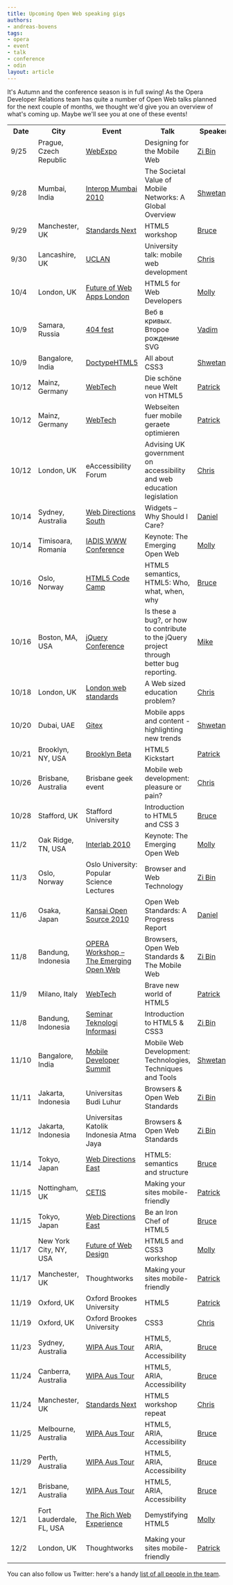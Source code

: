 ```yaml
---
title: Upcoming Open Web speaking gigs
authors:
- andreas-bovens
tags:
- opera
- event
- talk
- conference
- odin
layout: article
---
```

<p>It&#39;s Autumn and the conference season is in full swing! As the Opera Developer Relations team has quite a number of Open Web talks planned for the next couple of months, we thought we&#39;d give you an overview of what&#39;s coming up. Maybe we&#39;ll see you at one of these events!</p>
<table id="events">
  <tr>
    <th>Date</th>
    <th>City</th>
    <th>Event</th>
    <th>Talk</th>
    <th>Speaker</th>
  </tr>

  <tr>
    <td>9/25</td>
    <td>Prague, Czech Republic</td>
    <td><a href="http://webexpo.net/talk/designing-for-the-mobile-web">WebExpo</a></td>
    <td>Designing for the Mobile Web</td>
    <td><a href="http://twitter.com/zibin/">Zi Bin</a></td>
  </tr>

  <tr>
    <td>9/28</td>
    <td>Mumbai, India</td>
    <td><a href="http://www.interop.in">Interop Mumbai 2010</a></td>
    <td>The Societal Value of Mobile Networks: A Global Overview</td>
    <td><a href="http://twitter.com/shwetank/">Shwetank</a></td>
  </tr>

  <tr>
    <td>9/29</td>
    <td>Manchester, UK</td>
    <td><a href="http://standards-next.org">Standards Next</a></td>
    <td>HTML5 workshop</td>
    <td><a href="http://twitter.com/brucel/">Bruce</a></td>
  </tr>

  <tr>
    <td>9/30</td>
    <td>Lancashire, UK</td>
    <td><a href="http://www.uclan.ac.uk">UCLAN</a></td>
    <td>University talk: mobile web development</td>
    <td><a href="http://twitter.com/chrisdavidmills/">Chris</a></td>
  </tr>

  <tr>
    <td>10/4</td>
    <td>London, UK</td>
    <td><a href="http://futureofwebapps.com/london-2010/schedule">Future of Web Apps London</a></td>
    <td>HTML5 for Web Developers</td>
    <td><a href="http://twitter.com/mollydotcom/">Molly</a></td>
  </tr>

  <tr>
    <td>10/9</td>
    <td>Samara, Russia</td>
    <td><a href="http://2010.404fest.ru/themes/report-101">404 fest</a></td>
    <td>Веб в кривых. Второе рождение SVG</td>
    <td><a href="http://twitter.com/pepelsbey/">Vadim</a></td>
  </tr>

  <tr>
    <td>10/9</td>
    <td>Bangalore, India</td>
    <td><a href="http://www.doctypehtml5.in">DoctypeHTML5</a></td>
    <td>All about CSS3</td>
    <td><a href="http://twitter.com/shwetank/">Shwetank</a></td>
  </tr>

  <tr>
    <td>10/12</td>
    <td>Mainz, Germany</td>
    <td><a href="http://webtechcon.de/2010/sessions">WebTech</a></td>
    <td>Die schöne neue Welt von HTML5</td>
    <td><a href="http://twitter.com/patrick_h_lauke/">Patrick</a></td>
  </tr>

  <tr>
    <td>10/12</td>
    <td>Mainz, Germany</td>
    <td><a href="http://webtechcon.de/2010/sessions">WebTech</a></td>
    <td>Webseiten fuer mobile geraete optimieren</td>
    <td><a href="http://twitter.com/patrick_h_lauke/">Patrick</a></td>
  </tr>

  <tr>
    <td>10/12</td>
    <td>London, UK</td>
    <td>eAccessibility Forum</td>
    <td>Advising UK government on accessibility and web education legislation</td>
    <td><a href="http://twitter.com/chrisdavidmills/">Chris</a></td>
  </tr>

  <tr>
    <td>10/14</td>
    <td>Sydney, Australia</td>
    <td><a href="http://south10.webdirections.org/program/w3c">Web Directions South</a></td>
    <td>Widgets – Why Should I Care?</td>
    <td><a href="http://twitter.com/ourmaninjapan/">Daniel</a></td>
  </tr>

  <tr>
    <td>10/14</td>
    <td>Timisoara, Romania</td>
    <td><a href="http://www.internet-conf.org">IADIS WWW Conference</a></td>
    <td>Keynote: The Emerging Open Web</td>
    <td><a href="http://twitter.com/mollydotcom/">Molly</a></td>
  </tr>
  <tr>
    <td>10/16</td>
    <td>Oslo, Norway</td>
    <td><a href="http://wiki.cantara.no/display/PE/HTML+5+Code+Camp">HTML5 Code Camp</a></td>
    <td>HTML5 semantics, HTML5: Who, what, when, why</td>
    <td><a href="http://twitter.com/brucel/">Bruce</a></td>
  </tr>
  <tr>
    <td>10/16</td>
    <td>Boston, MA, USA</td>
    <td><a href="http://events.jquery.org/2010/boston/schedule">jQuery Conference</a></td>
    <td>Is these a bug?, or how to contribute to the jQuery project through better bug reporting.</td>
    <td><a href="http://twitter.com/miketaylr/">Mike</a></td>
  </tr>

  <tr>
    <td>10/18</td>
    <td>London, UK</td>
    <td><a href="http://www.londonwebstandards.org">London web standards</a></td>
    <td>A Web sized education problem?</td>
    <td><a href="http://twitter.com/chrisdavidmills/">Chris</a></td>
  </tr>

  <tr>
    <td>10/20</td>
    <td>Dubai, UAE</td>
    <td><a href="http://www.gitex.com">Gitex</a></td>
    <td>Mobile apps and content - highlighting new trends</td>
    <td><a href="http://twitter.com/shwetank/">Shwetank</a></td>
  </tr>

  <tr>
    <td>10/21</td>
    <td>Brooklyn, NY, USA</td>
    <td><a href="http://brooklynbeta.org/workshops">Brooklyn Beta</a></td>
    <td>HTML5 Kickstart</td>
    <td><a href="http://twitter.com/patrick_h_lauke/">Patrick</a></td>
  </tr>

  <tr>
    <td>10/26</td>
    <td>Brisbane, Australia</td>
    <td>Brisbane geek event</td>
    <td>Mobile web development: pleasure or pain?</td>
    <td><a href="http://twitter.com/chrisdavidmills/">Chris</a></td>
  </tr>

  <tr>
    <td>10/28</td>
    <td>Stafford, UK</td>
    <td>Stafford University</td>
    <td>Introduction to HTML5 and CSS 3</td>
    <td><a href="http://twitter.com/brucel/">Bruce</a></td>
  </tr>

  <tr>
    <td>11/2</td>
    <td>Oak Ridge, TN, USA</td>
    <td><a href="http://www.ornl.gov/info/interlab2010">Interlab 2010</a></td>
    <td>Keynote: The Emerging Open Web</td>
    <td><a href="http://twitter.com/mollydotcom/">Molly</a></td>
  </tr>
  <tr>
    <td>11/3</td>
    <td>Oslo, Norway</td>
    <td>Oslo University: Popular Science Lectures</td>
    <td>Browser and Web Technology </td>
    <td><a href="http://twitter.com/zibin/">Zi Bin</a></td>
  </tr>
  <tr>
    <td>11/6</td>
    <td>Osaka, Japan</td>
    <td><a href="http://k-of.jp/2010/index.html">Kansai Open Source 2010</a></td>
    <td>Open Web Standards: A Progress Report</td>
    <td><a href="http://twitter.com/ourmaninjapan/">Daniel</a></td>
  </tr>
<tr>
    <td>11/8</td>
    <td>Bandung, Indonesia</td>
    <td><a href="http://www.comlabs.itb.ac.id/?p=687">OPERA Workshop – The Emerging Open Web</a></td>
    <td>Browsers, Open Web Standards &amp; The Mobile Web</td>
    <td><a href="http://twitter.com/zibin/">Zi Bin</a></td>
  </tr>
  <tr>
    <td>11/9</td>
    <td>Milano, Italy</td>
    <td><a href="http://webtechcon.it/2010/speaker">WebTech</a></td>
    <td>Brave new world of HTML5</td>
    <td><a href="http://twitter.com/patrick_h_lauke/">Patrick</a></td>
  </tr>
<tr>
    <td>11/8</td>
    <td>Bandung, Indonesia</td>
    <td><a href="http://mitcc.itmaranatha.org/?mnu=2">Seminar Teknologi Informasi</a></td>
    <td>Introduction to HTML5 &amp; CSS3</td>
    <td><a href="http://twitter.com/zibin/">Zi Bin</a></td>
  </tr>
  <tr>
    <td>11/10</td>
    <td>Bangalore, India</td>
    <td><a href="http://www.developermarch.com/mods/speakers.html#Shwetank_Dixit">Mobile Developer Summit</a></td>
    <td>Mobile Web Development: Technologies, Techniques and Tools</td>
    <td><a href="http://twitter.com/shwetank/">Shwetank</a></td>
  </tr>
<tr>
    <td>11/11</td>
    <td>Jakarta, Indonesia</td>
    <td>Universitas Budi Luhur</td>
    <td>Browsers &amp; Open Web Standards</td>
    <td><a href="http://twitter.com/zibin/">Zi Bin</a></td>
  </tr>
<tr>
    <td>11/12</td>
    <td>Jakarta, Indonesia</td>
    <td>Universitas Katolik Indonesia Atma Jaya</td>
    <td>Browsers &amp; Open Web Standards</td>
    <td><a href="http://twitter.com/zibin/">Zi Bin</a></td>
  </tr>
  <tr>
    <td>11/14</td>
    <td>Tokyo, Japan</td>
    <td><a href="http://east.webdirections.org">Web Directions East</a></td>
    <td>HTML5: semantics and structure</td>
    <td><a href="http://twitter.com/brucel/">Bruce</a></td>
  </tr>

  <tr>
    <td>11/15</td>
    <td>Nottingham, UK</td>
    <td><a href="http://wiki.cetis.ac.uk/Conference_2010_Programme">CETIS</a></td>
    <td>Making your sites mobile-friendly</td>
    <td><a href="http://twitter.com/patrick_h_lauke/">Patrick</a></td>
  </tr>

  <tr>
    <td>11/15</td>
    <td>Tokyo, Japan</td>
    <td><a href="http://east.webdirections.org">Web Directions East</a></td>
    <td>Be an Iron Chef of HTML5</td>
    <td><a href="http://twitter.com/brucel/">Bruce</a></td>
  </tr>

  <tr>
    <td>11/17</td>
    <td>New York City, NY, USA</td>
    <td><a href="http://futureofwebdesign.com/new-york-2010/schedule">Future of Web Design</a></td>
    <td>HTML5 and CSS3 workshop</td>
    <td><a href="http://twitter.com/mollydotcom/">Molly</a></td>
  </tr>

  <tr>
    <td>11/17</td>
    <td>Manchester, UK</td>
    <td>Thoughtworks</td>
    <td>Making your sites mobile-friendly</td>
    <td><a href="http://twitter.com/patrick_h_lauke/">Patrick</a></td>
  </tr>

  <tr>
    <td>11/19</td>
    <td>Oxford, UK</td>
    <td>Oxford Brookes University</td>
    <td>HTML5</td>
    <td><a href="http://twitter.com/patrick_h_lauke/">Patrick</a></td>
  </tr>

  <tr>
    <td>11/19</td>
    <td>Oxford, UK</td>
    <td>Oxford Brookes University</td>
    <td>CSS3</td>
    <td><a href="http://twitter.com/chrisdavidmills/">Chris</a></td>
  </tr>

  <tr>
    <td>11/23</td>
    <td>Sydney, Australia</td>
    <td><a href="http://wipa.org.au/html5">WIPA Aus Tour</a></td>
    <td>HTML5, ARIA, Accessibility</td>
    <td><a href="http://twitter.com/brucel/">Bruce</a></td>
  </tr>

  <tr>
    <td>11/24</td>
    <td>Canberra, Australia</td>
    <td><a href="http://wipa.org.au/html5">WIPA Aus Tour</a></td>
    <td>HTML5, ARIA, Accessibility</td>
    <td><a href="http://twitter.com/brucel/">Bruce</a></td>
  </tr>

  <tr>
    <td>11/24</td>
    <td>Manchester, UK</td>
    <td><a href="http://standards-next.org">Standards Next</a></td>
    <td>HTML5 workshop repeat</td>
    <td><a href="http://twitter.com/chrisdavidmills/">Chris</a></td>
  </tr>

  <tr>
    <td>11/25</td>
    <td>Melbourne, Australia</td>
    <td><a href="http://wipa.org.au/html5">WIPA Aus Tour</a></td>
    <td>HTML5, ARIA, Accessibility</td>
    <td><a href="http://twitter.com/brucel/">Bruce</a></td>
  </tr>

  <tr>
    <td>11/29</td>
    <td>Perth, Australia</td>
    <td><a href="http://wipa.org.au/html5">WIPA Aus Tour</a></td>
    <td>HTML5, ARIA, Accessibility</td>
    <td><a href="http://twitter.com/brucel/">Bruce</a></td>
  </tr>

  <tr>
    <td>12/1</td>
    <td>Brisbane, Australia</td>
    <td><a href="http://wipa.org.au/html5">WIPA Aus Tour</a></td>
    <td>HTML5, ARIA, Accessibility</td>
    <td><a href="http://twitter.com/brucel/">Bruce</a></td>
  </tr>

  <tr>
    <td>12/1</td>
    <td>Fort Lauderdale, FL, USA</td>
    <td>
    <a href="http://www.therichwebexperience.com/conference/fort_lauderdale/2010/11/home">The Rich Web Experience</a></td>
    <td>Demystifying HTML5</td>
    <td><a href="http://twitter.com/mollydotcom/">Molly</a></td>
  </tr>

  <tr>
    <td>12/2</td>
    <td>London, UK</td>
    <td>Thoughtworks</td>
    <td>Making your sites mobile-friendly</td>
    <td><a href="http://twitter.com/patrick_h_lauke/">Patrick</a></td>
  </tr>
</table>


<p>You can also follow us Twitter: here&#39;s a handy <a href="http://twitter.com/andreasbovens/opera-developer-relations/members">list of all people in the team</a>.</p>
